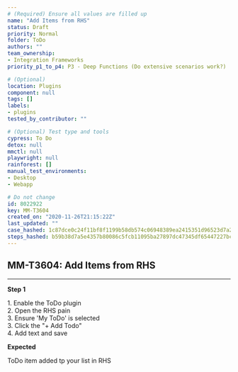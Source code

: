 ```yaml
---
# (Required) Ensure all values are filled up
name: "Add Items from RHS"
status: Draft
priority: Normal
folder: ToDo
authors: ""
team_ownership: 
- Integration Frameworks
priority_p1_to_p4: P3 - Deep Functions (Do extensive scenarios work?)

# (Optional)
location: Plugins
component: null
tags: []
labels: 
- plugins
tested_by_contributor: ""

# (Optional) Test type and tools
cypress: To Do
detox: null
mmctl: null
playwright: null
rainforest: []
manual_test_environments:
- Desktop
- Webapp

# Do not change
id: 8022922
key: MM-T3604
created_on: "2020-11-26T21:15:22Z"
last_updated: ""
case_hashed: 1c87dce0c24f11bf8f1199b58db574c06948389ea2415351d96523d7a2c1e14c02e08ca011b5d9e4a54cf8bef552176c
steps_hashed: b59b38d7a5e4357b80086c5fcb11095ba27897dc47345df65447227bc80992dc47ac9f49fbcd2ec81db6b39eae27d95c
---
```


<!-- (Auto-generated) Based on frontmatter's "key" and "name" -->

## MM-T3604: Add Items from RHS

---

**Step 1**

1\. Enable the ToDo plugin\
2\. Open the RHS pain\
3\. Ensure 'My ToDo' is selected\
3\. Click the "+ Add Todo"\
4\. Add text and save

**Expected**

ToDo item added tp your list in RHS
